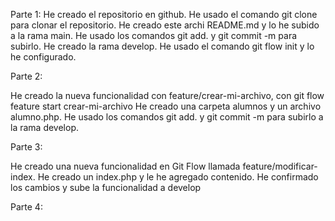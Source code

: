 Parte 1: 
He creado el repositorio en github.
He usado el comando git clone para clonar el repositorio.
He creado este archi README.md y lo he subido a la rama main.
He usado los comandos git add. y git commit -m para subirlo.
He creado la rama develop.
He usado el comando git flow init y lo he configurado.

Parte 2:

He creado la nueva funcionalidad con feature/crear-mi-archivo, con git flow feature start crear-mi-archivo
He creado una carpeta alumnos y un archivo alumno.php.
He usado los comandos git add. y git commit -m para subirlo a la rama develop.

Parte 3:

He creado una nueva funcionalidad en Git Flow llamada feature/modificar-index.
He creado un index.php y le he agregado contenido.
He confirmado los cambios y sube la funcionalidad a develop

Parte 4:

